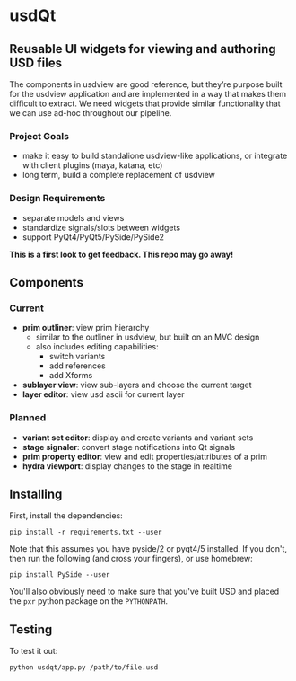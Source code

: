 
# usdQt

## Reusable UI widgets for viewing and authoring USD files

The components in usdview are good reference, but they’re purpose built for the usdview application and are implemented in a way that makes them difficult to extract.  We need widgets that provide similar functionality that we can use ad-hoc throughout our pipeline. 

### Project Goals
- make it easy to build standalione usdview-like applications, or integrate with client plugins (maya, katana, etc)
- long term, build a complete replacement of usdview

### Design Requirements
- separate models and views
- standardize signals/slots between widgets
- support PyQt4/PyQt5/PySide/PySide2


**This is a first look to get feedback. This repo may go away!**

## Components

### Current
- **prim outliner**: view prim hierarchy
  - similar to the outliner in usdview, but built on an MVC design
  - also includes editing capabilities:
    - switch variants
    - add references
    - add Xforms
- **sublayer view**: view sub-layers and choose the current target
- **layer editor**: view usd ascii for current layer

### Planned
- **variant set editor**: display and create variants and variant sets
- **stage signaler**: convert stage notifications into Qt signals
- **prim property editor**: view and edit properties/attributes of a prim
- **hydra viewport**: display changes to the stage in realtime

## Installing

First, install the dependencies:

```
pip install -r requirements.txt --user
```

Note that this assumes you have pyside/2 or pyqt4/5 installed.  If you don't, then 
run the following (and cross your fingers), or use homebrew:

```
pip install PySide --user
```

You'll also obviously need to make sure that you've built USD and placed the `pxr` python package on the `PYTHONPATH`.

## Testing

To test it out:

```
python usdqt/app.py /path/to/file.usd
```
